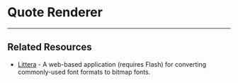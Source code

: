 # Quote Renderer

---



## Related Resources

- [Littera](http://kvazars.com/littera/) - A web-based application (requires Flash) for converting commonly-used font formats to bitmap fonts.